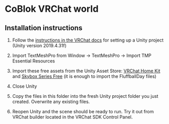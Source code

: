 # CoBlok VRChat world

## Installation instructions

1. Follow the [instructions in the VRChat docs](https://docs.vrchat.com/docs/setting-up-the-sdk) for setting up a Unity project (Unity version 2019.4.31f)

2. Import TextMeshPro from Window -> TextMeshPro -> Import TMP Essential Resources

3. Import these free assets from the Unity Asset Store: [VRChat Home Kit](https://assetstore.unity.com/packages/templates/tutorials/home-kit-vrchat-sdk-template-149278) and [Skybox Series Free](https://assetstore.unity.com/packages/2d/textures-materials/sky/skybox-series-free-103633) (it is enough to import the FluffballDay files)

4. Close Unity

5. Copy the files in this folder into the fresh Unity project folder you just created. Overwrite any existing files.

6. Reopen Unity and the scene should be ready to run. Try it out from VRChat builder located in the VRChat SDK Control Panel.
